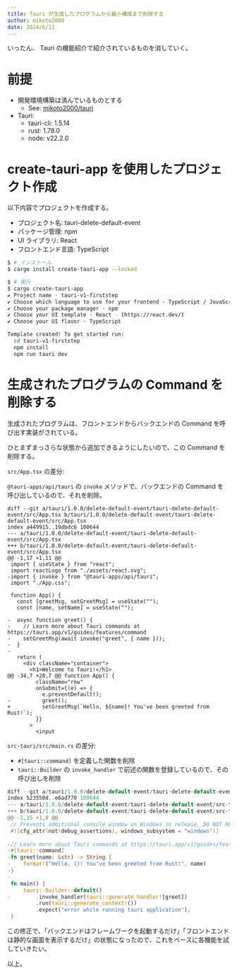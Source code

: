 ```yaml
---
title: Tauri が生成したプログラムから最小構成まで削除する
author: mikoto2000
date: 2024/6/11
---
```


いったん、 Tauri の機能紹介で紹介されているものを消していく。

# 前提

- 開発環境構築は済んでいるものとする
    - See: [mikoto2000/tauri](https://github.com/mikoto2000/docker-images/blob/master/tauri/Dockerfile)
- Tauri:
    - tauri-cli: 1.5.14
    - rust: 1.78.0
    - node: v22.2.0


# create-tauri-app を使用したプロジェクト作成

以下内容でプロジェクトを作成する。

- プロジェクト名: tauri-delete-default-event
- パッケージ管理: npm
- UI ライブラリ: React
- フロントエンド言語: TypeScript

```sh
$ # インストール
$ cargo install create-tauri-app --locked

$ # 実行
$ cargo create-tauri-app
✔ Project name · tauri-v1-firststep
✔ Choose which language to use for your frontend · TypeScript / JavaScript - (pnpm, yarn, npm, bun)
✔ Choose your package manager · npm
✔ Choose your UI template · React - (https://react.dev/)
✔ Choose your UI flavor · TypeScript

Template created! To get started run:
  cd tauri-v1-firststep
  npm install
  npm run tauri dev
```

# 生成されたプログラムの Command を削除する

生成されたプログラムは、フロントエンドからバックエンドの Command を呼び出す実装がされている。

ひとまずまっさらな状態から追加できるようにしたいので、この Command を削除する。


`src/App.tsx` の差分:

`@tauri-apps/api/tauri` の `invoke` メソッドで、バックエンドの Command を呼び出しているので、それを削除。

```tsx
diff --git a/tauri/1.0.0/delete-default-event/tauri-delete-default-event/src/App.tsx b/tauri/1.0.0/delete-default-event/tauri-delete-default-event/src/App.tsx
index a449915..19dbdc6 100644
--- a/tauri/1.0.0/delete-default-event/tauri-delete-default-event/src/App.tsx
+++ b/tauri/1.0.0/delete-default-event/tauri-delete-default-event/src/App.tsx
@@ -1,17 +1,11 @@
 import { useState } from "react";
 import reactLogo from "./assets/react.svg";
-import { invoke } from "@tauri-apps/api/tauri";
 import "./App.css";
 
 function App() {
   const [greetMsg, setGreetMsg] = useState("");
   const [name, setName] = useState("");
 
-  async function greet() {
-    // Learn more about Tauri commands at https://tauri.app/v1/guides/features/command
-    setGreetMsg(await invoke("greet", { name }));
-  }
-
   return (
     <div className="container">
       <h1>Welcome to Tauri!</h1>
@@ -34,7 +28,7 @@ function App() {
         className="row"
         onSubmit={(e) => {
           e.preventDefault();
-          greet();
+          setGreetMsg(`Hello, ${name}! You've been greeted from Rust!`);
         }}
       >
         <input
```

`src-tauri/src/main.rs` の差分:

- `#[tauri::command]` を定義した関数を削除
- `tauri::Builder` の `invoke_handler` で前述の関数を登録しているので、その呼び出しを削除

```rs
diff --git a/tauri/1.0.0/delete-default-event/tauri-delete-default-event/src-tauri/src/main.rs b/tauri/1.0.0/delete-default-event/tauri-delete-default-event/src-tauri/src/main.rs
index 523550d..e6ad770 100644
--- a/tauri/1.0.0/delete-default-event/tauri-delete-default-event/src-tauri/src/main.rs
+++ b/tauri/1.0.0/delete-default-event/tauri-delete-default-event/src-tauri/src/main.rs
@@ -1,15 +1,8 @@
 // Prevents additional console window on Windows in release, DO NOT REMOVE!!
 #![cfg_attr(not(debug_assertions), windows_subsystem = "windows")]
 
-// Learn more about Tauri commands at https://tauri.app/v1/guides/features/command
-#[tauri::command]
-fn greet(name: &str) -> String {
-    format!("Hello, {}! You've been greeted from Rust!", name)
-}
-
 fn main() {
     tauri::Builder::default()
-        .invoke_handler(tauri::generate_handler![greet])
         .run(tauri::generate_context!())
         .expect("error while running tauri application");
 }
```

この修正で、「バックエンドはフレームワークを起動するだけ」「フロントエンドは静的な画面を表示するだけ」の状態になったので、これをベースに各機能を試していきたい。

以上。

